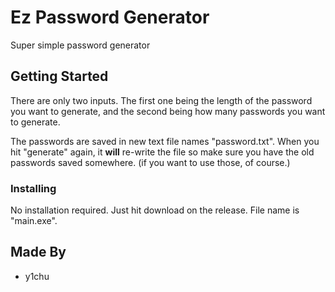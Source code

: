 # Ez Password Generator

Super simple password generator

## Getting Started

There are only two inputs. The first one being the length of the password you want to generate,
and the second being how many passwords you want to generate.

The passwords are saved in new text file names "password.txt". When you hit "generate" again, it
**will** re-write the file so make sure you have the old passwords saved somewhere. (if you want to use those, of course.)


### Installing

No installation required. Just hit download on the release. File name is "main.exe".

## Made By

  - y1chu
